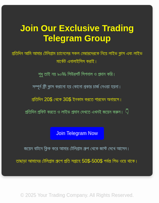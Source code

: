 <!DOCTYPE html>
<html lang="en">
<head>
    <meta charset="UTF-8">
    <meta name="viewport" content="width=device-width, initial-scale=1.0">
    <meta name="description" content="Join our Telegram group for daily live classes, market analysis, and accurate trading signals.">
    <title>Join Our Trading Community</title>
    <style>
        body {
            font-family: Arial, sans-serif;
            margin: 0;
            padding: 0;
            background: url('https://source.unsplash.com/1600x900/?trading,stocks') no-repeat center center fixed;
            background-size: cover;
            color: white;
            text-align: center;
        }
        .container {
            max-width: 90%;
            margin: 50px auto;
            padding: 20px;
            background: rgba(0, 0, 0, 0.8);
            border-radius: 10px;
            box-shadow: 0 4px 8px rgba(0, 0, 0, 0.2);
        }
        h1 {
            font-size: 1.8rem;
            margin-bottom: 20px;
            color: yellow;
        }
        p {
            font-size: 1rem;
            line-height: 1.6;
        }
        .yellow {
            color: yellow;
        }
        .green {
            color: lightgreen;
        }
        .blue {
            color: lightblue;
        }
        .cta-button {
            display: inline-block;
            margin-top: 20px;
            padding: 12px 20px;
            font-size: 1rem;
            color: white;
            background: blue;
            text-decoration: none;
            border-radius: 5px;
            transition: background 0.3s;
        }
        .cta-button:hover {
            background: #0056b3;
        }
        footer {
            margin-top: 30px;
            font-size: 0.9rem;
            color: #cccccc;
        }
    </style>
</head>
<body>
    <div class="container">
        <h1>Join Our Exclusive Trading Telegram Group</h1>
        <p class="yellow">প্রতিদিন আমি আমার টেলিগ্রাম চ্যানেলের সকল মেম্বারদেরকে নিয়ে লাইভ ক্লাস এবং লাইভ মার্কেট এনালাইসিস করাই।</p>
        <p class="green">শুধু তাই নয়  ৯০% সিউরশর্ট সিগনাল ও প্রদান করি।</p>
        <p class="blue">সম্পূর্ন ফ্রী ক্লাস করানো হয় কোনো প্রকার চার্জ নেওয়া হয়না।</p>
        <p class="yellow">প্রতিদিন 20$ থেকে 30$ ইনকাম করতে পারবেন অনায়সে।</p>
        <p class="green">প্রতিদিন প্রফিট করতে ও লাইভ প্রমান দেখতে এখনই জয়েন করুন। 👇</p>
        <a href="https://t.me/hstradingzonebd" class="cta-button">Join Telegram Now</a>
        <p class="blue">জয়েন বাটনে ক্লিক করে আমার টেলিগ্রাম গ্রুপ থেকে জাস্ট দেখে আসেন।</p>
        <p class="yellow">তাছাড়া আমাদের টেলিগ্রাম গ্রুপে প্রতি সপ্তাহে 50$-500$ পর্যন্ত গিভ ওয়ে থাকে।</p>
    </div>
    <footer>
        <p>&copy; 2025 Your Trading Company. All Rights Reserved.</p>
    </footer>
</body>
</html>
